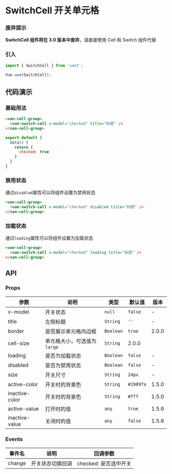 # SwitchCell 开关单元格

### 废弃提示

<b>SwitchCell 组件将在 3.0 版本中废弃</b>，请直接使用 Cell 和 Switch 组件代替

### 引入

``` javascript
import { SwitchCell } from 'vant';

Vue.use(SwitchCell);
```

## 代码演示

### 基础用法

```html
<van-cell-group>
  <van-switch-cell v-model="checked" title="标题" />
</van-cell-group>
```

```javascript
export default {
  data() {
    return {
      checked: true
    }
  }
}
```

### 禁用状态

通过`disabled`属性可以将组件设置为禁用状态

```html
<van-cell-group>
  <van-switch-cell v-model="checked" disabled title="标题" />
</van-cell-group>
```

### 加载状态

通过`loading`属性可以将组件设置为加载状态

```html
<van-cell-group>
  <van-switch-cell v-model="checked" loading title="标题" />
</van-cell-group>
```

## API

### Props

| 参数 | 说明 | 类型 | 默认值 | 版本 |
|------|------|------|------|------|
| v-model | 开关状态 | `null` | `false` | - |
| title | 左侧标题 |  `String` | `''` | - |
| border | 是否展示单元格内边框 | `Boolean` | `true` | 2.0.0 |
| cell-size | 单元格大小，可选值为 `large` | `String` | 2.0.0 |
| loading | 是否为加载状态 |  `Boolean` | `false` | - |
| disabled | 是否为禁用状态 |  `Boolean` | `false` | - |
| size | 开关尺寸 | `String` | `24px` | - |
| active-color | 开关时的背景色 | `String` | `#1989fa` | 1.5.0 |
| inactive-color | 开关时的背景色 | `String` | `#fff` | 1.5.0 |
| active-value | 打开时的值 | `any` | `true` | 1.5.6 |
| inactive-value | 关闭时的值 | `any` | `false` | 1.5.6 |

### Events

| 事件名 | 说明 | 回调参数 |
|------|------|------|
| change | 开关状态切换回调 | checked: 是否选中开关 |
